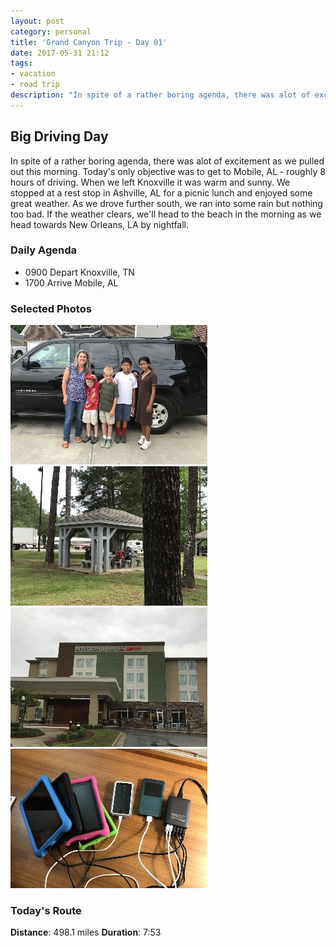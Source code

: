 ```yaml
---
layout: post
category: personal
title: 'Grand Canyon Trip - Day 01'
date: 2017-05-31 21:12
tags:
- vacation
- road trip
description: "In spite of a rather boring agenda, there was alot of excitement as we pulled out this morning. Today's only objective was to get to Mobile, AL - roughly 8 hours of driving. When we left Knoxville it was warm and sunny. We stopped at a rest stop in Ashville, AL for a picnic lunch and enjoyed some great weather. As we drove further south, we ran into some rain but nothing too bad. If the weather clears, we'll head to the beach in the morning as we head towards New Orleans, LA by nightfall."
---
```


## Big Driving Day
In spite of a rather boring agenda, there was alot of excitement as we pulled out this morning. Today's only objective was to get to Mobile, AL - roughly 8 hours of driving. When we left Knoxville it was warm and sunny. We stopped at a rest stop in Ashville, AL for a picnic lunch and enjoyed some great weather. As we drove further south, we ran into some rain but nothing too bad. If the weather clears, we'll head to the beach in the morning as we head towards New Orleans, LA by nightfall. 

### Daily Agenda
- 0900 Depart Knoxville, TN
- 1700 Arrive Mobile, AL

### Selected Photos
<div>
<a class="example-image-link" href="/images/IMG_0454.jpg" data-lightbox="daily-1" data-title="This is the family at the beginning of the trip... excitement all around"><img class="example-image lb_image" src="/images/IMG_0454_thumb.jpg" alt="image-1" /></a>
<a class="example-image-link" href="/images/IMG_0457.jpg" data-lightbox="daily-1" data-title="Nice spot for a picnic lunch"><img class="example-image lb_image_right" src="/images/IMG_0457_thumb.jpg" alt="image-1" /></a>
<a class="example-image-link" href="/images/IMG_0461.jpg" data-lightbox="daily-1" data-title="Our home for the night"><img class="example-image lb_image" src="/images/IMG_0461_thumb.jpg" alt="image-1" /></a>
<a class="example-image-link" href="/images/IMG_0462.jpg" data-lightbox="daily-1" data-title="Preparing for another drive tomorrow"><img class="example-image lb_image_right" src="/images/IMG_0462_thumb.jpg" alt="image-1" /></a>
</div>

### Today's Route
__Distance__: 498.1 miles __Duration__: 7:53

<div id="map"></div>
<script>
    var stops = [
        {name: 'Home', lat: 35.9586595, lon: -84.065509},
        {name: 'SpringHill Suites', lat: 30.6816292, lon: -88.131592},
    ];

    var route_points = [
        {lat: 35.9135597292, lng: -84.226419786},
        {lat: 35.9078452829, lng: -84.2360768281},
        {lat: 35.901930593, lng: -84.2444307357},
        {lat: 35.8938459959, lng: -84.2486654408},
        {lat: 35.8883163705, lng: -84.2460709903},
        {lat: 35.8835127018, lng: -84.2387390882},
        {lat: 35.8773629833, lng: -84.2401026562},
        {lat: 35.8738979045, lng: -84.2465755809},
        {lat: 35.8702978771, lng: -84.2541974969},
        {lat: 35.8646831755, lng: -84.258710146},
        {lat: 35.8573117945, lng: -84.2619435489},
        {lat: 35.8508197591, lng: -84.2681501806},
        {lat: 35.8427486569, lng: -84.2712742835},
        {lat: 35.8346180432, lng: -84.2746504303},
        {lat: 35.8278606366, lng: -84.2807786912},
        {lat: 35.8235213254, lng: -84.2864570115},
        {lat: 35.8182087075, lng: -84.2933748476},
        {lat: 35.8124058321, lng: -84.300955357},
        {lat: 35.8065324649, lng: -84.3086270615},
        {lat: 35.8007114846, lng: -84.3162735365},
        {lat: 35.7952061668, lng: -84.3242669385},
        {lat: 35.7903577387, lng: -84.3328563776},
        {lat: 35.7855178602, lng: -84.341523936},
        {lat: 35.7796081994, lng: -84.3489938881},
        {lat: 35.7729659602, lng: -84.3556211237},
        {lat: 35.7663734257, lng: -84.3622282427},
        {lat: 35.7600047719, lng: -84.3691517785},
        {lat: 35.7542477455, lng: -84.3768627942},
        {lat: 35.747514898, lng: -84.3821969535},
        {lat: 35.7405169308, lng: -84.3881036807},
        {lat: 35.7336843386, lng: -84.394316012},
        {lat: 35.7268943265, lng: -84.4006533176},
        {lat: 35.7206843421, lng: -84.4077931065},
        {lat: 35.7144642156, lng: -84.4149639085},
        {lat: 35.7073991932, lng: -84.4207801949},
        {lat: 35.7000845578, lng: -84.4260467961},
        {lat: 35.6927136797, lng: -84.4313143194},
        {lat: 35.685712276, lng: -84.4373018481},
        {lat: 35.6787505187, lng: -84.4432990998},
        {lat: 35.6716604345, lng: -84.449132653},
        {lat: 35.6643261015, lng: -84.454425741},
        {lat: 35.6569918524, lng: -84.4597246964},
        {lat: 35.6496387441, lng: -84.4650077261},
        {lat: 35.6425003801, lng: -84.4707004633},
        {lat: 35.6356404629, lng: -84.4769280497},
        {lat: 35.6296541076, lng: -84.4843568467},
        {lat: 35.6234003697, lng: -84.4914648682},
        {lat: 35.6171832606, lng: -84.4985490851},
        {lat: 35.6106635649, lng: -84.5053267758},
        {lat: 35.6040752213, lng: -84.5118815918},
        {lat: 35.5972393602, lng: -84.5181583799},
        {lat: 35.5903497711, lng: -84.5242622495},
        {lat: 35.5837381259, lng: -84.5308504254},
        {lat: 35.5771159194, lng: -84.537489228},
        {lat: 35.5705445912, lng: -84.5441326406},
        {lat: 35.5639740173, lng: -84.5507607982},
        {lat: 35.5573912058, lng: -84.5573345572},
        {lat: 35.5508091487, lng: -84.5639539137},
        {lat: 35.5444032792, lng: -84.5707724243},
        {lat: 35.5378096551, lng: -84.5774363726},
        {lat: 35.5312370695, lng: -84.5840368699},
        {lat: 35.5246354826, lng: -84.590642564},
        {lat: 35.5178885534, lng: -84.5971551351},
        {lat: 35.5112790037, lng: -84.6037214343},
        {lat: 35.5047076754, lng: -84.6103449818},
        {lat: 35.4981251154, lng: -84.6169413719},
        {lat: 35.4915065132, lng: -84.623554023},
        {lat: 35.4848965444, lng: -84.6302019618},
        {lat: 35.4783261381, lng: -84.6368001122},
        {lat: 35.4717609286, lng: -84.6434265096},
        {lat: 35.4651310109, lng: -84.6500664856},
        {lat: 35.4585572518, lng: -84.6566848364},
        {lat: 35.4521783721, lng: -84.6636083722},
        {lat: 35.4459899291, lng: -84.6707576327},
        {lat: 35.4393790383, lng: -84.677385455},
        {lat: 35.4327929579, lng: -84.6839779057},
        {lat: 35.4266142379, lng: -84.690121673},
        {lat: 35.4199212044, lng: -84.6956636198},
        {lat: 35.4126562737, lng: -84.7011650819},
        {lat: 35.4059023876, lng: -84.7074829414},
        {lat: 35.3990061767, lng: -84.7136138845},
        {lat: 35.3924293164, lng: -84.7203205805},
        {lat: 35.3858296573, lng: -84.726894591},
        {lat: 35.3785061371, lng: -84.7321299277},
        {lat: 35.3707154933, lng: -84.7363648005},
        {lat: 35.3627737239, lng: -84.7399130277},
        {lat: 35.3553511295, lng: -84.7450706642},
        {lat: 35.3476312291, lng: -84.749651961},
        {lat: 35.3397249989, lng: -84.753405964},
        {lat: 35.332214646, lng: -84.7582165059},
        {lat: 35.3277473431, lng: -84.7669496108},
        {lat: 35.325874323, lng: -84.7771433461},
        {lat: 35.3236606624, lng: -84.7871744726},
        {lat: 35.318701677, lng: -84.7955843713},
        {lat: 35.3134043142, lng: -84.8037351854},
        {lat: 35.3059424087, lng: -84.8081892449},
        {lat: 35.2978619188, lng: -84.8115793895},
        {lat: 35.2899282798, lng: -84.8150855396},
        {lat: 35.2819072176, lng: -84.8186812084},
        {lat: 35.2744477428, lng: -84.8237329815},
        {lat: 35.2670840733, lng: -84.8290108982},
        {lat: 35.2597830165, lng: -84.8342046607},
        {lat: 35.2522425726, lng: -84.8390945792},
        {lat: 35.2448628936, lng: -84.8442501202},
        {lat: 35.2375261299, lng: -84.8495462257},
        {lat: 35.2302062977, lng: -84.8548573349},
        {lat: 35.2227195818, lng: -84.8597733211},
        {lat: 35.2153428365, lng: -84.8650151957},
        {lat: 35.2079230919, lng: -84.8703194316},
        {lat: 35.2007388789, lng: -84.8757841811},
        {lat: 35.1956150215, lng: -84.8839866277},
        {lat: 35.1913507283, lng: -84.8931231536},
        {lat: 35.1870780531, lng: -84.9022783712},
        {lat: 35.1819629129, lng: -84.9104750343},
        {lat: 35.175865246, lng: -84.9177299067},
        {lat: 35.1697848458, lng: -84.924964495},
        {lat: 35.1636378095, lng: -84.932256164},
        {lat: 35.1576042641, lng: -84.939458482},
        {lat: 35.1523227431, lng: -84.9476529658},
        {lat: 35.148964785, lng: -84.956304431},
        {lat: 35.1468439959, lng: -84.9661761336},
        {lat: 35.1447623502, lng: -84.9762533605},
        {lat: 35.142523963, lng: -84.9862755183},
        {lat: 35.1375327073, lng: -84.9946186971},
        {lat: 35.1318053529, lng: -85.0020077638},
        {lat: 35.1293445099, lng: -85.009137243},
        {lat: 35.1273937058, lng: -85.0167853944},
        {lat: 35.1269422565, lng: -85.0262753852},
        {lat: 35.1263980195, lng: -85.0364406221},
        {lat: 35.1215285528, lng: -85.0432086736},
        {lat: 35.114331767, lng: -85.047707241},
        {lat: 35.106325876, lng: -85.0513325818},
        {lat: 35.0983521715, lng: -85.0550279953},
        {lat: 35.0908688921, lng: -85.0598068535},
        {lat: 35.0861965679, lng: -85.0682336837},
        {lat: 35.083010355, lng: -85.077779498},
        {lat: 35.080475416, lng: -85.0877110474},
        {lat: 35.0779864937, lng: -85.097514689},
        {lat: 35.0754090585, lng: -85.1075430494},
        {lat: 35.0715189334, lng: -85.1170055475},
        {lat: 35.066132471, lng: -85.1251777355},
        {lat: 35.0593109429, lng: -85.1312980335},
        {lat: 35.0541227125, lng: -85.1396172401},
        {lat: 35.0491691753, lng: -85.1480157394},
        {lat: 35.0431788806, lng: -85.1553846058},
        {lat: 35.036886083, lng: -85.162215773},
        {lat: 35.0304636173, lng: -85.1692815498},
        {lat: 35.023425417, lng: -85.1749819983},
        {lat: 35.0161921699, lng: -85.1797766145},
        {lat: 35.0118617434, lng: -85.1872873027},
        {lat: 35.0091036782, lng: -85.1972766872},
        {lat: 35.0064350478, lng: -85.207118718},
        {lat: 35.005009789, lng: -85.2170782629},
        {lat: 35.0048048515, lng: -85.225418089},
        {lat: 35.0074990466, lng: -85.2340589929},
        {lat: 35.0105884485, lng: -85.2424077038},
        {lat: 35.0137403794, lng: -85.2506232262},
        {lat: 35.0188059825, lng: -85.2577425633},
        {lat: 35.0206191558, lng: -85.2653424349},
        {lat: 35.0149306096, lng: -85.2712446358},
        {lat: 35.0161859673, lng: -85.2791628521},
        {lat: 35.0186796673, lng: -85.2878874913},
        {lat: 35.0203123782, lng: -85.2964377031},
        {lat: 35.0260280818, lng: -85.3033435531},
        {lat: 35.0297587831, lng: -85.312248487},
        {lat: 35.0319174584, lng: -85.3204721399},
        {lat: 35.0245219376, lng: -85.3248232696},
        {lat: 35.0188528374, lng: -85.3311687056},
        {lat: 35.0227063335, lng: -85.339704752},
        {lat: 35.0278795604, lng: -85.3478347789},
        {lat: 35.0291352533, lng: -85.357544627},
        {lat: 35.0270163082, lng: -85.3666855954},
        {lat: 35.0249777455, lng: -85.375778703},
        {lat: 35.0198833924, lng: -85.3822745103},
        {lat: 35.0138359331, lng: -85.3881438542},
        {lat: 35.0079133641, lng: -85.3941740468},
        {lat: 35.0011241063, lng: -85.3970144223},
        {lat: 34.9934239034, lng: -85.4004942533},
        {lat: 34.9863973539, lng: -85.4062271398},
        {lat: 34.9807236437, lng: -85.4129897431},
        {lat: 34.9747948721, lng: -85.4192827083},
        {lat: 34.9692110997, lng: -85.4265567753},
        {lat: 34.9681421556, lng: -85.4364122171},
        {lat: 34.9718171172, lng: -85.445256969},
        {lat: 34.9670592137, lng: -85.4525939841},
        {lat: 34.9609935656, lng: -85.4586229194},
        {lat: 34.9534964561, lng: -85.464104265},
        {lat: 34.9471700471, lng: -85.4709185846},
        {lat: 34.9410802592, lng: -85.478146635},
        {lat: 34.9343982898, lng: -85.4843354132},
        {lat: 34.9259921629, lng: -85.4830858391},
        {lat: 34.9176525045, lng: -85.4815079458},
        {lat: 34.9100678042, lng: -85.4860606603},
        {lat: 34.9036814645, lng: -85.4927956872},
        {lat: 34.8962497339, lng: -85.4980731849},
        {lat: 34.8891086876, lng: -85.5036470667},
        {lat: 34.8825149797, lng: -85.5101432092},
        {lat: 34.8747094162, lng: -85.5144664273},
        {lat: 34.8665143456, lng: -85.5172094889},
        {lat: 34.8591577169, lng: -85.5220569111},
        {lat: 34.8520391341, lng: -85.5276613031},
        {lat: 34.8440950178, lng: -85.5315237679},
        {lat: 34.8359405156, lng: -85.5343399197},
        {lat: 34.8276249971, lng: -85.5367460288},
        {lat: 34.8201809451, lng: -85.5414772779},
        {lat: 34.8128091451, lng: -85.5466591381},
        {lat: 34.8048055172, lng: -85.549815679},
        {lat: 34.7964145616, lng: -85.54924923},
        {lat: 34.7889050469, lng: -85.5442023184},
        {lat: 34.7807176039, lng: -85.5418297369},
        {lat: 34.7723215353, lng: -85.5406778958},
        {lat: 34.7642438114, lng: -85.5380160548},
        {lat: 34.7558165621, lng: -85.5383802485},
        {lat: 34.7472414561, lng: -85.5382397678},
        {lat: 34.7386735585, lng: -85.5380954314},
        {lat: 34.730420569, lng: -85.5398752447},
        {lat: 34.7237044852, lng: -85.5462349299},
        {lat: 34.7165603377, lng: -85.551921213},
        {lat: 34.7097434197, lng: -85.5574161373},
        {lat: 34.7053193673, lng: -85.5613223556},
        {lat: 34.6992702316, lng: -85.566941835},
        {lat: 34.6925965603, lng: -85.5731694214},
        {lat: 34.6860350389, lng: -85.5792863667},
        {lat: 34.6793230623, lng: -85.5854873825},
        {lat: 34.6723671723, lng: -85.5913248751},
        {lat: 34.6654485818, lng: -85.5971409101},
        {lat: 34.6585395467, lng: -85.6029947475},
        {lat: 34.65139037, lng: -85.6082849856},
        {lat: 34.6440062486, lng: -85.6132416241},
        {lat: 34.6366227977, lng: -85.6181756314},
        {lat: 34.6294908877, lng: -85.6235237885},
        {lat: 34.622536758, lng: -85.6292843353},
        {lat: 34.6147887781, lng: -85.6333773863},
        {lat: 34.6067306679, lng: -85.6363250501},
        {lat: 34.5986743178, lng: -85.6392734684},
        {lat: 34.5912015159, lng: -85.6437301263},
        {lat: 34.584550811, lng: -85.6500661746},
        {lat: 34.5777960867, lng: -85.6560294796},
        {lat: 34.5708802622, lng: -85.6616321113},
        {lat: 34.5638281479, lng: -85.6674271915},
        {lat: 34.5565309469, lng: -85.6733931787},
        {lat: 34.5497908071, lng: -85.680286875},
        {lat: 34.542977158, lng: -85.6869630609},
        {lat: 34.5345507469, lng: -85.6899604294},
        {lat: 34.5257344935, lng: -85.6909339875},
        {lat: 34.5168717206, lng: -85.6919052824},
        {lat: 34.5079766773, lng: -85.6929155532},
        {lat: 34.4992408901, lng: -85.6945424806},
        {lat: 34.4916162081, lng: -85.6998171285},
        {lat: 34.484473737, lng: -85.7061226666},
        {lat: 34.4773150887, lng: -85.712452177},
        {lat: 34.4701487292, lng: -85.7187094353},
        {lat: 34.4630268775, lng: -85.7250279654},
        {lat: 34.4557851646, lng: -85.7311936934},
        {lat: 34.4484639075, lng: -85.7372016739},
        {lat: 34.4414283894, lng: -85.7437347807},
        {lat: 34.4353474863, lng: -85.7514208183},
        {lat: 34.4291678444, lng: -85.759106772},
        {lat: 34.4223660976, lng: -85.7658758294},
        {lat: 34.4152067788, lng: -85.7721751649},
        {lat: 34.4080345519, lng: -85.778420018},
        {lat: 34.4003693853, lng: -85.7837908901},
        {lat: 34.3925101776, lng: -85.7887084689},
        {lat: 34.3846396543, lng: -85.7936527021},
        {lat: 34.3767506909, lng: -85.7984012179},
        {lat: 34.3688079156, lng: -85.8030574489},
        {lat: 34.3620249443, lng: -85.8098690026},
        {lat: 34.3552138098, lng: -85.8166146744},
        {lat: 34.347748803, lng: -85.8224455453},
        {lat: 34.3402232789, lng: -85.8279930241},
        {lat: 34.3326845113, lng: -85.8335546684},
        {lat: 34.3257987779, lng: -85.8402396552},
        {lat: 34.319043383, lng: -85.8471123129},
        {lat: 34.3120129779, lng: -85.8536097966},
        {lat: 34.3041862082, lng: -85.8586358372},
        {lat: 34.2965584248, lng: -85.8640083857},
        {lat: 34.2895043828, lng: -85.8703654725},
        {lat: 34.281821698, lng: -85.8756933454},
        {lat: 34.2739140429, lng: -85.8804245107},
        {lat: 34.2672941834, lng: -85.8875245694},
        {lat: 34.2606485076, lng: -85.8946111333},
        {lat: 34.2539296579, lng: -85.9015623294},
        {lat: 34.246809734, lng: -85.9078466613},
        {lat: 34.2387942877, lng: -85.9124088474},
        {lat: 34.2307500076, lng: -85.9169013798},
        {lat: 34.2227685917, lng: -85.9214989375},
        {lat: 34.2164846789, lng: -85.9289526287},
        {lat: 34.2099954933, lng: -85.9362296294},
        {lat: 34.2029986996, lng: -85.9427359141},
        {lat: 34.1955872532, lng: -85.9485651925},
        {lat: 34.1881389264, lng: -85.9544229694},
        {lat: 34.1808486823, lng: -85.9604316205},
        {lat: 34.1736147646, lng: -85.9665571153},
        {lat: 34.1666362435, lng: -85.9730654955},
        {lat: 34.1592745017, lng: -85.9789736476},
        {lat: 34.15189147, lng: -85.9839538392},
        {lat: 34.1442298237, lng: -85.9892702289},
        {lat: 34.1360832006, lng: -85.9917141404},
        {lat: 34.1298541892, lng: -85.9855687805},
        {lat: 34.1217225697, lng: -85.9817633964},
        {lat: 34.1149945837, lng: -85.987643972},
        {lat: 34.1078550462, lng: -85.995000517},
        {lat: 34.1011390463, lng: -86.0024469998},
        {lat: 34.09399339, lng: -86.0092246067},
        {lat: 34.0865169, lng: -86.0155885667},
        {lat: 34.0792686492, lng: -86.0221238527},
        {lat: 34.0713412967, lng: -86.0275057051},
        {lat: 34.0638449416, lng: -86.0336579382},
        {lat: 34.0566137061, lng: -86.0401640553},
        {lat: 34.0505010355, lng: -86.0480653401},
        {lat: 34.0457272902, lng: -86.0573483817},
        {lat: 34.0404835716, lng: -86.0662626196},
        {lat: 34.0344807878, lng: -86.0743174609},
        {lat: 34.0260517783, lng: -86.0775838047},
        {lat: 34.0174102038, lng: -86.0746450257},
        {lat: 34.009058727, lng: -86.0778359324},
        {lat: 34.0018570796, lng: -86.0841818713},
        {lat: 33.9941919129, lng: -86.0899374727},
        {lat: 33.9866596833, lng: -86.0960403364},
        {lat: 33.9797687531, lng: -86.103055235},
        {lat: 33.9742173348, lng: -86.1117045209},
        {lat: 33.968770355, lng: -86.1204230413},
        {lat: 33.9632755145, lng: -86.1291167513},
        {lat: 33.9579294529, lng: -86.1378834676},
        {lat: 33.9529797714, lng: -86.1470107734},
        {lat: 33.9482708182, lng: -86.1563057173},
        {lat: 33.9446630795, lng: -86.1663040705},
        {lat: 33.9410872757, lng: -86.176303681},
        {lat: 33.9378923457, lng: -86.1865078937},
        {lat: 33.9326624572, lng: -86.1953488737},
        {lat: 33.9266938716, lng: -86.203589458},
        {lat: 33.9206559677, lng: -86.2117339857},
        {lat: 33.9138418995, lng: -86.2189095654},
        {lat: 33.9066780545, lng: -86.2255804706},
        {lat: 33.9000405092, lng: -86.2330069207},
        {lat: 33.8942962233, lng: -86.2414268777},
        {lat: 33.8887572102, lng: -86.2500712182},
        {lat: 33.8830939773, lng: -86.258559823},
        {lat: 33.8769815583, lng: -86.2654727977},
        {lat: 33.8692536112, lng: -86.2758168206},
        {lat: 33.8644116372, lng: -86.2833444402},
        {lat: 33.8599521294, lng: -86.2921620347},
        {lat: 33.855519779, lng: -86.3009461854},
        {lat: 33.8513144944, lng: -86.3099243771},
        {lat: 33.8458824344, lng: -86.3178715948},
        {lat: 33.8396218233, lng: -86.3249101304},
        {lat: 33.8333438616, lng: -86.331964843},
        {lat: 33.8270951528, lng: -86.3390027918},
        {lat: 33.8208405767, lng: -86.3460604381},
        {lat: 33.8145688176, lng: -86.353089083},
        {lat: 33.8086315803, lng: -86.3604586199},
        {lat: 33.8033170346, lng: -86.3686044887},
        {lat: 33.7980238628, lng: -86.3766595814},
        {lat: 33.7924877834, lng: -86.3845643029},
        {lat: 33.7873865571, lng: -86.3927545957},
        {lat: 33.7843684852, lng: -86.4023723267},
        {lat: 33.7816795707, lng: -86.4121876191},
        {lat: 33.7789399456, lng: -86.4219405502},
        {lat: 33.7762415595, lng: -86.4316997677},
        {lat: 33.7741767615, lng: -86.441488741},
        {lat: 33.7725075893, lng: -86.451361198},
        {lat: 33.7705853675, lng: -86.4616746269},
        {lat: 33.7651117332, lng: -86.4695101976},
        {lat: 33.7588842306, lng: -86.4765358251},
        {lat: 33.7517528236, lng: -86.4821553882},
        {lat: 33.7441886589, lng: -86.4870378468},
        {lat: 33.736629691, lng: -86.4918966684},
        {lat: 33.7292781752, lng: -86.4972895011},
        {lat: 33.7243903521, lng: -86.5057092067},
        {lat: 33.7193083204, lng: -86.5139022656},
        {lat: 33.7120817788, lng: -86.5194654185},
        {lat: 33.7040773127, lng: -86.5232909191},
        {lat: 33.6960564181, lng: -86.527189929},
        {lat: 33.6881366093, lng: -86.5311088879},
        {lat: 33.6814397201, lng: -86.5374427568},
        {lat: 33.6754508503, lng: -86.5448195022},
        {lat: 33.6699187942, lng: -86.5526468586},
        {lat: 33.6651595496, lng: -86.5611963999},
        {lat: 33.6615828238, lng: -86.5703983884},
        {lat: 33.6611011997, lng: -86.5807378851},
        {lat: 33.6594218016, lng: -86.5909131803},
        {lat: 33.6548120063, lng: -86.5994796529},
        {lat: 33.6494045053, lng: -86.6075111926},
        {lat: 33.6432124581, lng: -86.6145815793},
        {lat: 33.636756381, lng: -86.621348206},
        {lat: 33.6303205881, lng: -86.6280865856},
        {lat: 33.6233372893, lng: -86.6341835819},
        {lat: 33.6162461154, lng: -86.6386956442},
        {lat: 33.609032901, lng: -86.6438185796},
        {lat: 33.6026831064, lng: -86.6500104591},
        {lat: 33.5963056516, lng: -86.653569499},
        {lat: 33.5903527401, lng: -86.646910077},
        {lat: 33.5824927781, lng: -86.6425469611},
        {lat: 33.5744831152, lng: -86.6385522299},
        {lat: 33.5659919959, lng: -86.6388988215},
        {lat: 33.5575363319, lng: -86.6405767109},
        {lat: 33.5490530077, lng: -86.642232053},
        {lat: 33.5405167937, lng: -86.6440013889},
        {lat: 33.5331731569, lng: -86.649391707},
        {lat: 33.5280857608, lng: -86.6576581076},
        {lat: 33.5232965089, lng: -86.6661412641},
        {lat: 33.518734742, lng: -86.6748485528},
        {lat: 33.5138813686, lng: -86.6833079886},
        {lat: 33.5083701834, lng: -86.6910918429},
        {lat: 33.5025996622, lng: -86.698830938},
        {lat: 33.4952438716, lng: -86.7042604834},
        {lat: 33.4875759389, lng: -86.7092742864},
        {lat: 33.4794550482, lng: -86.7075561639},
        {lat: 33.4710583091, lng: -86.7066386808},
        {lat: 33.4634304419, lng: -86.711389292},
        {lat: 33.4559454862, lng: -86.7165215313},
        {lat: 33.449146254, lng: -86.7227819748},
        {lat: 33.4429020714, lng: -86.7298310716},
        {lat: 33.4366625827, lng: -86.7368935794},
        {lat: 33.4299239516, lng: -86.743228538},
        {lat: 33.4231056087, lng: -86.7495427933},
        {lat: 33.4163035266, lng: -86.7558640894},
        {lat: 33.4092580341, lng: -86.7616553977},
        {lat: 33.4036114812, lng: -86.7693369929},
        {lat: 33.3983797487, lng: -86.7775720451},
        {lat: 33.3935905807, lng: -86.784817446},
        {lat: 33.3861245681, lng: -86.783341812},
        {lat: 33.3777405694, lng: -86.7810571566},
        {lat: 33.3695025835, lng: -86.7777051497},
        {lat: 33.3611926809, lng: -86.7772403732},
        {lat: 33.3530370053, lng: -86.7799868714},
        {lat: 33.3451305237, lng: -86.7807287537},
        {lat: 33.336903099, lng: -86.779935658},
        {lat: 33.3284992352, lng: -86.7806205433},
        {lat: 33.321573101, lng: -86.7865152843},
        {lat: 33.3128982503, lng: -86.7868059687},
        {lat: 33.3051740751, lng: -86.7907644063},
        {lat: 33.2978314441, lng: -86.79587611},
        {lat: 33.2903851289, lng: -86.7997052986},
        {lat: 33.2820284553, lng: -86.8006205186},
        {lat: 33.2738662418, lng: -86.7996172048},
        {lat: 33.2661036775, lng: -86.799281342},
        {lat: 33.2578362711, lng: -86.7989350017},
        {lat: 33.2493359316, lng: -86.7997966614},
        {lat: 33.2409494184, lng: -86.801844025},
        {lat: 33.2332762051, lng: -86.8067973945},
        {lat: 33.224974433, lng: -86.8068235461},
        {lat: 33.2171600685, lng: -86.8023468554},
        {lat: 33.2100124843, lng: -86.7967289686},
        {lat: 33.2031580992, lng: -86.7908625584},
        {lat: 33.1953822076, lng: -86.7866261769},
        {lat: 33.1870567147, lng: -86.7838091869},
        {lat: 33.17895988, lng: -86.780379815},
        {lat: 33.1709028594, lng: -86.7768491898},
        {lat: 33.1630159076, lng: -86.7727407161},
        {lat: 33.1552938279, lng: -86.7682879977},
        {lat: 33.1495641265, lng: -86.7607271019},
        {lat: 33.1443043146, lng: -86.7525969073},
        {lat: 33.1379541848, lng: -86.7459303606},
        {lat: 33.1297613773, lng: -86.7429148871},
        {lat: 33.1212081481, lng: -86.7417829949},
        {lat: 33.1126651447, lng: -86.7406164855},
        {lat: 33.1041151844, lng: -86.7394457851},
        {lat: 33.095594896, lng: -86.7382862326},
        {lat: 33.0870881863, lng: -86.736955354},
        {lat: 33.0788918585, lng: -86.7340053432},
        {lat: 33.0714937393, lng: -86.7311074678},
        {lat: 33.0636766087, lng: -86.7287158594},
        {lat: 33.0554823764, lng: -86.7277456541},
        {lat: 33.046937529, lng: -86.7267178651},
        {lat: 33.0384623352, lng: -86.725334432},
        {lat: 33.0305412691, lng: -86.7212952767},
        {lat: 33.0226587597, lng: -86.7170911655},
        {lat: 33.0148052517, lng: -86.7128852103},
        {lat: 33.0072949827, lng: -86.7081123032},
        {lat: 33.0001153797, lng: -86.7024638224},
        {lat: 32.9927375447, lng: -86.697323788},
        {lat: 32.9854182154, lng: -86.6920347232},
        {lat: 32.9779146519, lng: -86.6870042402},
        {lat: 32.9704156145, lng: -86.6819302551},
        {lat: 32.9629462492, lng: -86.6768912226},
        {lat: 32.9554519895, lng: -86.6718599852},
        {lat: 32.9477114696, lng: -86.6675266251},
        {lat: 32.9397250246, lng: -86.6637679283},
        {lat: 32.9321731813, lng: -86.6589049995},
        {lat: 32.9253621306, lng: -86.6527128685},
        {lat: 32.9185148701, lng: -86.6465566959},
        {lat: 32.9116531927, lng: -86.6403602064},
        {lat: 32.9043019284, lng: -86.6351170745},
        {lat: 32.8968220856, lng: -86.6300761979},
        {lat: 32.8893654607, lng: -86.6250706092},
        {lat: 32.8819354903, lng: -86.6200438142},
        {lat: 32.8747549653, lng: -86.6150014289},
        {lat: 32.8678671364, lng: -86.6096513439},
        {lat: 32.8608412575, lng: -86.6041802242},
        {lat: 32.8532421403, lng: -86.5992956702},
        {lat: 32.8450920805, lng: -86.5960296616},
        {lat: 32.8368592914, lng: -86.5930597018},
        {lat: 32.8285932261, lng: -86.5900628362},
        {lat: 32.8203893546, lng: -86.5870473627},
        {lat: 32.8121522907, lng: -86.5841040574},
        {lat: 32.8038434777, lng: -86.5811353549},
        {lat: 32.7956571244, lng: -86.5781876072},
        {lat: 32.787416121, lng: -86.5752043203},
        {lat: 32.7793855034, lng: -86.5716300253},
        {lat: 32.7716609091, lng: -86.5672375727},
        {lat: 32.7642093133, lng: -86.5620949399},
        {lat: 32.756830221, lng: -86.5568604413},
        {lat: 32.7494717482, lng: -86.5516515914},
        {lat: 32.7421280276, lng: -86.546562938},
        {lat: 32.734621698, lng: -86.5415586066},
        {lat: 32.7270639036, lng: -86.536588138},
        {lat: 32.7194455918, lng: -86.5320563782},
        {lat: 32.7117215004, lng: -86.5275191702},
        {lat: 32.7040544897, lng: -86.5230562259},
        {lat: 32.6960393786, lng: -86.5191925038},
        {lat: 32.688015718, lng: -86.5155351441},
        {lat: 32.6799754612, lng: -86.5118464362},
        {lat: 32.6719825622, lng: -86.5077688079},
        {lat: 32.6640269626, lng: -86.5036683809},
        {lat: 32.6561577804, lng: -86.4996065944},
        {lat: 32.6481062081, lng: -86.4962444454},
        {lat: 32.6407375094, lng: -86.493702298},
        {lat: 32.6335190982, lng: -86.4920406695},
        {lat: 32.6253209263, lng: -86.4894147031},
        {lat: 32.6177776325, lng: -86.4846396167},
        {lat: 32.610065192, lng: -86.4799025841},
        {lat: 32.601495618, lng: -86.4785551094},
        {lat: 32.5930502638, lng: -86.4767094143},
        {lat: 32.5851354841, lng: -86.4728451893},
        {lat: 32.5772143342, lng: -86.4689941239},
        {lat: 32.5689498615, lng: -86.4661882818},
        {lat: 32.560628308, lng: -86.4635427855},
        {lat: 32.5524666812, lng: -86.46049303},
        {lat: 32.5458238553, lng: -86.454105014},
        {lat: 32.5389492698, lng: -86.4480331633},
        {lat: 32.5309249386, lng: -86.4442434534},
        {lat: 32.5228265952, lng: -86.4407321904},
        {lat: 32.516608648, lng: -86.4336949959},
        {lat: 32.5107367057, lng: -86.426402824},
        {lat: 32.5039363001, lng: -86.4201471582},
        {lat: 32.4964479916, lng: -86.4151659608},
        {lat: 32.4890442565, lng: -86.4100390021},
        {lat: 32.4821772147, lng: -86.4041003399},
        {lat: 32.4751457199, lng: -86.3981304131},
        {lat: 32.4677089602, lng: -86.3928943221},
        {lat: 32.4600338191, lng: -86.3880376797},
        {lat: 32.4523351248, lng: -86.3831215259},
        {lat: 32.4446939304, lng: -86.3783175219},
        {lat: 32.4371541571, lng: -86.3735475484},
        {lat: 32.4297754839, lng: -86.368664084},
        {lat: 32.4228745792, lng: -86.3627119269},
        {lat: 32.4175120052, lng: -86.3566803094},
        {lat: 32.4118889216, lng: -86.349971015},
        {lat: 32.4059971143, lng: -86.3429666776},
        {lat: 32.3999582883, lng: -86.3357445784},
        {lat: 32.3938864376, lng: -86.3285503071},
        {lat: 32.3871764727, lng: -86.3224617764},
        {lat: 32.3786172923, lng: -86.3220104948},
        {lat: 32.3701473791, lng: -86.3226313423},
        {lat: 32.3615371529, lng: -86.3218198065},
        {lat: 32.352982834, lng: -86.3212603144},
        {lat: 32.3456886504, lng: -86.3240503985},
        {lat: 32.3392200004, lng: -86.3289362099},
        {lat: 32.3316894472, lng: -86.3331694063},
        {lat: 32.3239839636, lng: -86.3357093744},
        {lat: 32.3158758134, lng: -86.3368384168},
        {lat: 32.3086252995, lng: -86.3373715058},
        {lat: 32.3005117849, lng: -86.3381481729},
        {lat: 32.2922948375, lng: -86.3401554711},
        {lat: 32.2842205502, lng: -86.343573276},
        {lat: 32.2765858099, lng: -86.3481984939},
        {lat: 32.26933714, lng: -86.3533630036},
        {lat: 32.2620648332, lng: -86.3585737813},
        {lat: 32.254908029, lng: -86.3641675282},
        {lat: 32.247891454, lng: -86.3699732535},
        {lat: 32.2408814169, lng: -86.3758337125},
        {lat: 32.2341984417, lng: -86.3822371513},
        {lat: 32.2279265989, lng: -86.3890990801},
        {lat: 32.2217303608, lng: -86.3960793614},
        {lat: 32.2155326139, lng: -86.4030670188},
        {lat: 32.2087998502, lng: -86.4093481656},
        {lat: 32.2014301457, lng: -86.4145117532},
        {lat: 32.1935377456, lng: -86.4184873737},
        {lat: 32.1866157185, lng: -86.422223188},
        {lat: 32.179533178, lng: -86.4278218802},
        {lat: 32.1718511637, lng: -86.4322730899},
        {lat: 32.1633737907, lng: -86.4342993312},
        {lat: 32.1548431925, lng: -86.4363113232},
        {lat: 32.1465793904, lng: -86.4396033995},
        {lat: 32.1386204381, lng: -86.4436963666},
        {lat: 32.1305105276, lng: -86.4474950451},
        {lat: 32.1224281937, lng: -86.4513458591},
        {lat: 32.1155855432, lng: -86.456236532},
        {lat: 32.1103960555, lng: -86.4619952347},
        {lat: 32.1097071469, lng: -86.4612872154},
        {lat: 32.1053093299, lng: -86.465687966},
        {lat: 32.0975596737, lng: -86.4709352888},
        {lat: 32.0888788719, lng: -86.4749695826},
        {lat: 32.0807494316, lng: -86.4791838359},
        {lat: 32.0724757388, lng: -86.4836166892},
        {lat: 32.0641564485, lng: -86.4882523846},
        {lat: 32.0564848278, lng: -86.4945930429},
        {lat: 32.049595993, lng: -86.5015190933},
        {lat: 32.0409668237, lng: -86.5064791683},
        {lat: 32.0317701157, lng: -86.5092539974},
        {lat: 32.0237533282, lng: -86.5145240352},
        {lat: 32.0154798031, lng: -86.5189422201},
        {lat: 32.0069780387, lng: -86.5226530563},
        {lat: 31.9980987534, lng: -86.5251393802},
        {lat: 31.9893912133, lng: -86.5276107844},
        {lat: 31.9809039496, lng: -86.5318356827},
        {lat: 31.9720092416, lng: -86.5354409069},
        {lat: 31.9635762926, lng: -86.5392284375},
        {lat: 31.9568242505, lng: -86.5461843275},
        {lat: 31.950397091, lng: -86.5535585582},
        {lat: 31.9440866075, lng: -86.560764648},
        {lat: 31.9369492494, lng: -86.5666826069},
        {lat: 31.9291136786, lng: -86.5724486019},
        {lat: 31.921416577, lng: -86.578114517},
        {lat: 31.9136711955, lng: -86.5840765648},
        {lat: 31.9064832106, lng: -86.5908879507},
        {lat: 31.8993357942, lng: -86.5978092235},
        {lat: 31.8914534524, lng: -86.6040201299},
        {lat: 31.8835026305, lng: -86.609580433},
        {lat: 31.8757998291, lng: -86.6154366173},
        {lat: 31.8687845115, lng: -86.6219543014},
        {lat: 31.8618759792, lng: -86.6283550579},
        {lat: 31.8550179061, lng: -86.6351392865},
        {lat: 31.8491005339, lng: -86.6433110554},
        {lat: 31.8428625539, lng: -86.6513220593},
        {lat: 31.8355950247, lng: -86.6579576768},
        {lat: 31.8277261779, lng: -86.6634606477},
        {lat: 31.8189359084, lng: -86.665755026},
        {lat: 31.8099952675, lng: -86.6677659284},
        {lat: 31.8015966006, lng: -86.671194043},
        {lat: 31.7932804953, lng: -86.674884595},
        {lat: 31.7852425855, lng: -86.6795798019},
        {lat: 31.7783487216, lng: -86.6866198462},
        {lat: 31.7715235054, lng: -86.6942488868},
        {lat: 31.76409957, lng: -86.7010829039},
        {lat: 31.7554289103, lng: -86.7058610078},
        {lat: 31.74659824, lng: -86.7105006427},
        {lat: 31.7380758561, lng: -86.7156241648},
        {lat: 31.7296636105, lng: -86.7211283091},
        {lat: 31.7213521153, lng: -86.7265755404},
        {lat: 31.7132503353, lng: -86.7324126139},
        {lat: 31.7053186242, lng: -86.7385547888},
        {lat: 31.6967012733, lng: -86.7441300955},
        {lat: 31.6881699208, lng: -86.7495064996},
        {lat: 31.6794818267, lng: -86.754758684},
        {lat: 31.6707402561, lng: -86.7599973734},
        {lat: 31.6621107515, lng: -86.765200356},
        {lat: 31.6543670464, lng: -86.7718801461},
        {lat: 31.6472716816, lng: -86.7790796142},
        {lat: 31.64012108, lng: -86.7863437068},
        {lat: 31.6330403835, lng: -86.793490788},
        {lat: 31.6260331962, lng: -86.8005554751},
        {lat: 31.6191037092, lng: -86.8076448888},
        {lat: 31.6120361723, lng: -86.8148158584},
        {lat: 31.6049304139, lng: -86.8220101297},
        {lat: 31.5976592805, lng: -86.828723615},
        {lat: 31.5899061039, lng: -86.8349490222},
        {lat: 31.5821839403, lng: -86.8412656244},
        {lat: 31.5752609912, lng: -86.848286055},
        {lat: 31.5685709752, lng: -86.8559251539},
        {lat: 31.5619383752, lng: -86.8634483311},
        {lat: 31.5553254727, lng: -86.8709816504},
        {lat: 31.5487352852, lng: -86.87843794},
        {lat: 31.5421497077, lng: -86.8859984167},
        {lat: 31.5353500564, lng: -86.8937126175},
        {lat: 31.5283432044, lng: -86.9011785462},
        {lat: 31.5211544652, lng: -86.9082955364},
        {lat: 31.5139769576, lng: -86.9153486565},
        {lat: 31.5067039803, lng: -86.9225425087},
        {lat: 31.4994434081, lng: -86.9297171663},
        {lat: 31.4919592068, lng: -86.9366425462},
        {lat: 31.4843553957, lng: -86.9430527743},
        {lat: 31.477415096, lng: -86.9488913566},
        {lat: 31.4702188969, lng: -86.954935547},
        {lat: 31.4628475998, lng: -86.9612075575},
        {lat: 31.4554773923, lng: -86.9674032088},
        {lat: 31.4480352681, lng: -86.9737001136},
        {lat: 31.4411129057, lng: -86.9809326902},
        {lat: 31.4347392228, lng: -86.9885444641},
        {lat: 31.4283177629, lng: -86.9962607604},
        {lat: 31.4219994843, lng: -87.0034583844},
        {lat: 31.4151887689, lng: -87.0097293891},
        {lat: 31.4080157038, lng: -87.0159304887},
        {lat: 31.4006816223, lng: -87.0223172475},
        {lat: 31.3933059666, lng: -87.0288209338},
        {lat: 31.3859280478, lng: -87.0352293178},
        {lat: 31.3791983016, lng: -87.0418981276},
        {lat: 31.3729755767, lng: -87.0496582612},
        {lat: 31.36693432, lng: -87.0574727934},
        {lat: 31.3607915584, lng: -87.0653553028},
        {lat: 31.3553493563, lng: -87.0735720824},
        {lat: 31.3509911019, lng: -87.0830604807},
        {lat: 31.346735023, lng: -87.0927879307},
        {lat: 31.342492355, lng: -87.1024132054},
        {lat: 31.3384880684, lng: -87.1115496475},
        {lat: 31.3334136643, lng: -87.1205005981},
        {lat: 31.3280892279, lng: -87.1292979922},
        {lat: 31.3225856703, lng: -87.1383708995},
        {lat: 31.3171049114, lng: -87.1473979577},
        {lat: 31.3117773738, lng: -87.1561490837},
        {lat: 31.3065634109, lng: -87.1646697912},
        {lat: 31.3007628825, lng: -87.1734176483},
        {lat: 31.2946178578, lng: -87.1814863198},
        {lat: 31.2886505295, lng: -87.1892749518},
        {lat: 31.2830731273, lng: -87.1965672076},
        {lat: 31.2776155025, lng: -87.2037161328},
        {lat: 31.2715702225, lng: -87.2116298229},
        {lat: 31.2654820271, lng: -87.2196129989},
        {lat: 31.2594364118, lng: -87.2275495715},
        {lat: 31.2533688359, lng: -87.2355184145},
        {lat: 31.2478931062, lng: -87.2440280579},
        {lat: 31.243021125, lng: -87.2531298827},
        {lat: 31.2381617166, lng: -87.262206981},
        {lat: 31.2334009632, lng: -87.2711323667},
        {lat: 31.2285268027, lng: -87.2802410647},
        {lat: 31.2228636537, lng: -87.288832264},
        {lat: 31.2163016293, lng: -87.2965911403},
        {lat: 31.2097738031, lng: -87.3042997252},
        {lat: 31.2031355873, lng: -87.3121414986},
        {lat: 31.1965864711, lng: -87.3198773246},
        {lat: 31.1900184955, lng: -87.3275868315},
        {lat: 31.1835351773, lng: -87.3352379166},
        {lat: 31.1771439761, lng: -87.3427837249},
        {lat: 31.1715587787, lng: -87.3511184379},
        {lat: 31.1672988441, lng: -87.3598038498},
        {lat: 31.163157681, lng: -87.3684731685},
        {lat: 31.1588943936, lng: -87.3773582373},
        {lat: 31.1548191961, lng: -87.3858333472},
        {lat: 31.1509149894, lng: -87.3939547408},
        {lat: 31.1466605868, lng: -87.4029002432},
        {lat: 31.1421152484, lng: -87.4123142101},
        {lat: 31.1376376357, lng: -87.4215604551},
        {lat: 31.1332393996, lng: -87.4308121484},
        {lat: 31.1287753657, lng: -87.4401087686},
        {lat: 31.1236246023, lng: -87.4491229188},
        {lat: 31.1175132729, lng: -87.4571890756},
        {lat: 31.1129172239, lng: -87.4662643299},
        {lat: 31.1101563927, lng: -87.4763653614},
        {lat: 31.1076454259, lng: -87.4861571845},
        {lat: 31.1050539929, lng: -87.4962162226},
        {lat: 31.1023302935, lng: -87.506195046},
        {lat: 31.0978283733, lng: -87.5151024945},
        {lat: 31.0921140108, lng: -87.5232799631},
        {lat: 31.0862391349, lng: -87.5316867605},
        {lat: 31.0803163983, lng: -87.5401732698},
        {lat: 31.0745006986, lng: -87.5485790614},
        {lat: 31.0688620247, lng: -87.5567215774},
        {lat: 31.0645636171, lng: -87.5661528949},
        {lat: 31.0613805056, lng: -87.5759110227},
        {lat: 31.0564697161, lng: -87.5850080699},
        {lat: 31.0508266836, lng: -87.5935106725},
        {lat: 31.0458531976, lng: -87.6028439216},
        {lat: 31.0421261005, lng: -87.6120567229},
        {lat: 31.0392618366, lng: -87.6212352421},
        {lat: 31.0360798985, lng: -87.630645521},
        {lat: 31.0306765884, lng: -87.6395452581},
        {lat: 31.0247239284, lng: -87.6481781155},
        {lat: 31.0191977397, lng: -87.6562156063},
        {lat: 31.0140850302, lng: -87.6644352358},
        {lat: 31.0092534497, lng: -87.6730050612},
        {lat: 31.0035027936, lng: -87.6806512009},
        {lat: 30.9978033509, lng: -87.6881242543},
        {lat: 30.9921879787, lng: -87.6958729886},
        {lat: 30.9858837817, lng: -87.704558149},
        {lat: 30.9799875319, lng: -87.7138428669},
        {lat: 30.9755761363, lng: -87.7237093728},
        {lat: 30.9719754383, lng: -87.7341911104},
        {lat: 30.9685039055, lng: -87.7443828341},
        {lat: 30.9656288289, lng: -87.7546276152},
        {lat: 30.9634978138, lng: -87.7652236819},
        {lat: 30.9613552317, lng: -87.7758278791},
        {lat: 30.9593973868, lng: -87.7867337409},
        {lat: 30.958510749, lng: -87.7977805864},
        {lat: 30.956908213, lng: -87.8087920602},
        {lat: 30.9544659778, lng: -87.8196801525},
        {lat: 30.952690104, lng: -87.8301939927},
        {lat: 30.9524278343, lng: -87.8392893635},
        {lat: 30.9515276179, lng: -87.8489064239},
        {lat: 30.948874997, lng: -87.8589238878},
        {lat: 30.9460425004, lng: -87.8694724292},
        {lat: 30.9433574416, lng: -87.8795167152},
        {lat: 30.9405746497, lng: -87.8900100198},
        {lat: 30.9378115553, lng: -87.9003050923},
        {lat: 30.9351133369, lng: -87.91031342},
        {lat: 30.9324632306, lng: -87.9201748967},
        {lat: 30.9298596438, lng: -87.9298588447},
        {lat: 30.926938802, lng: -87.940071607},
        {lat: 30.9224081319, lng: -87.9491513036},
        {lat: 30.9175627213, lng: -87.9578561615},
        {lat: 30.9130019601, lng: -87.9660390783},
        {lat: 30.9094048664, lng: -87.9754195176},
        {lat: 30.9074435011, lng: -87.986118095},
        {lat: 30.9055771865, lng: -87.9964901134},
        {lat: 30.9021824319, lng: -88.0058478378},
        {lat: 30.896100942, lng: -88.0139789544},
        {lat: 30.8906064369, lng: -88.0224239733},
        {lat: 30.8853426017, lng: -88.0312958825},
        {lat: 30.8801337518, lng: -88.0399912689},
        {lat: 30.874940576, lng: -88.0486317538},
        {lat: 30.8696598932, lng: -88.0574444029},
        {lat: 30.8645190205, lng: -88.0659336783},
        {lat: 30.8574717678, lng: -88.072382547},
        {lat: 30.8488843404, lng: -88.0759488791},
        {lat: 30.8408589195, lng: -88.0806793738},
        {lat: 30.8335237484, lng: -88.0863155331},
        {lat: 30.826354539, lng: -88.0918089487},
        {lat: 30.8186503127, lng: -88.09771928},
        {lat: 30.8104888536, lng: -88.1030512601},
        {lat: 30.8018300124, lng: -88.1045888364},
        {lat: 30.7930829935, lng: -88.1025121361},
        {lat: 30.7845047023, lng: -88.0996909551},
        {lat: 30.7760078833, lng: -88.0968582071},
        {lat: 30.7674874272, lng: -88.0940413009},
        {lat: 30.7591475174, lng: -88.0926536769},
        {lat: 30.7513689436, lng: -88.096266361},
        {lat: 30.7452357374, lng: -88.1027210969},
        {lat: 30.739598237, lng: -88.1093112845},
        {lat: 30.7350144256, lng: -88.116475381},
        {lat: 30.7289170101, lng: -88.1202240195},
        {lat: 30.721683763, lng: -88.1205805857},
        {lat: 30.7143652719, lng: -88.1210932229},
        {lat: 30.7076374535, lng: -88.1224562041},
        {lat: 30.7011635229, lng: -88.1238270644},
        {lat: 30.6947642751, lng: -88.1251742877},
        {lat: 30.6886148918, lng: -88.1276541576},
        {lat: 30.6855915394, lng: -88.1344998255},
        {lat: 30.6839158293, lng: -88.1364372186},
        {lat: 30.6849135272, lng: -88.1364144199},
        {lat: 30.6853248272, lng: -88.1305161584},
        {lat: 30.68145792, lng: -88.1293731183},
        {lat: 30.6777078565, lng: -88.1284606643},
        {lat: 30.6762871239, lng: -88.134151306},
        {lat: 30.6763534248, lng: -88.1413599104},
        {lat: 30.6763547659, lng: -88.1343140826},
        {lat: 30.6787393335, lng: -88.1276025251}
    ];

    function initMap() {
        var mid_point =  {lat: 33.472359, lng: -86.801180};

        var map = new google.maps.Map(document.getElementById('map'), {
            zoom: 6,
            center: mid_point, 
            fullscreenControl: true,
            styles: [
                {
                    "featureType": "administrative",
                    "elementType": "all",
                    "stylers": [{"saturation": "-100"}]
                },
                {
                    "featureType": "administrative.province",
                    "elementType": "all",
                    "stylers": [{"visibility": "off"}]
                },
                {
                    "featureType": "landscape",
                    "elementType": "all",
                    "stylers": [{"saturation": -100}, {"lightness": 65}, {"visibility": "on"}]
                },
                {
                    "featureType": "poi",
                    "elementType": "all",
                    "stylers": [{"saturation": -100}, {"lightness": "50"}, {"visibility": "simplified"}]
                },
                {
                    "featureType": "road",
                    "elementType": "all",
                    "stylers": [{"saturation": "-100"}]
                },
                {
                    "featureType": "road.highway",
                    "elementType": "all",
                    "stylers": [{"visibility": "simplified"}]
                },
                {
                    "featureType": "road.arterial",
                    "elementType": "all",
                    "stylers": [{"lightness": "30"}]
                },
                {
                    "featureType": "road.local",
                    "elementType": "all",
                    "stylers": [{"lightness": "40"}]
                },
                {
                    "featureType": "transit",
                    "elementType": "all",
                    "stylers": [{"saturation": -100}, {"visibility": "simplified"}]
                },
                {
                    "featureType": "water",
                    "elementType": "geometry",
                    "stylers": [{"hue": "#ffff00"}, {"lightness": -25}, {"saturation": -97}]
                },
                {
                    "featureType": "water",
                    "elementType": "labels",
                    "stylers": [{"lightness": -25 },{"saturation": -100}]
                }
            ]
        });

        for (var i = 0; i < stops.length; i++) {
          var latLng = new google.maps.LatLng(stops[i].lat, stops[i].lon);
          var marker = new google.maps.Marker({
            position: latLng,
            map: map,
            title: stops[i].name
          });
        }

        var routePath = new google.maps.Polyline({
          path: route_points,
          geodesic: true,
          strokeColor: '#FF0000',
          strokeOpacity: 1.0,
          strokeWeight: 4
        });

        routePath.setMap(map);

    }
</script>
<script async defer src="https://maps.googleapis.com/maps/api/js?key=AIzaSyCgUYlm-BQOCLSc66tIMVe3DUSXwxpAjDw&callback=initMap">
</script>
